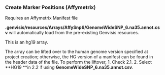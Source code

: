 ### Create Marker Positions (Affymetrix)

Requires an Affymetrix Manifest file

**.genvisis/resources/Arrays/AffySnp6/GenomeWideSNP_6.na35.annot.csv** will automatically load from the pre-existing Genvisis resources.

This is an hg19 array.

The array can be lifted over to the human genome version specified at project creation; otherwise, the HG version of a manifest can be found in the header data of the file. To perform the liftover,
            1. Check 2.1.
            2. Select **HG19 **in 2.2 if using **GenomeWideSNP_6.na35.annot.csv**.
